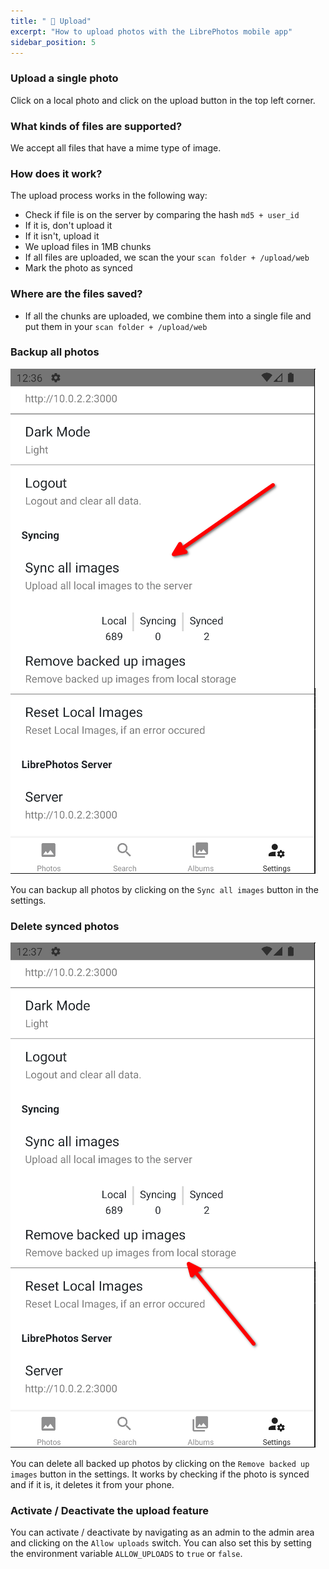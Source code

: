 ```yaml
---
title: " 📁 Upload"
excerpt: "How to upload photos with the LibrePhotos mobile app"
sidebar_position: 5
---
```


### Upload a single photo

Click on a local photo and click on the upload button in the top left corner.

### What kinds of files are supported?

We accept all files that have a mime type of image.

### How does it work?

The upload process works in the following way:

- Check if file is on the server by comparing the hash `md5 + user_id`
- If it is, don't upload it
- If it isn't, upload it
- We upload files in 1MB chunks
- If all files are uploaded, we scan the your `scan folder + /upload/web`
- Mark the photo as synced

### Where are the files saved?

- If all the chunks are uploaded, we combine them into a single file and put them in your `scan folder + /upload/web`

### Backup all photos

![](../../../../static/img/sync-all.png)

You can backup all photos by clicking on the `Sync all images` button in the settings.

### Delete synced photos

![](../../../../static/img/delete-all.png)

You can delete all backed up photos by clicking on the `Remove backed up images` button in the settings.
It works by checking if the photo is synced and if it is, it deletes it from your phone.

### Activate / Deactivate the upload feature

You can activate / deactivate by navigating as an admin to the admin area and clicking on the `Allow uploads` switch. You can also set this by setting the environment variable `ALLOW_UPLOADS` to `true` or `false`.
